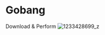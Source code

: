 # Gobang
Download & Perform 
![1233428699_z](https://github.com/WoWWork/Gobang/assets/43963327/be56aac0-a9d3-45ff-ac91-d39dc7ad28d9)
